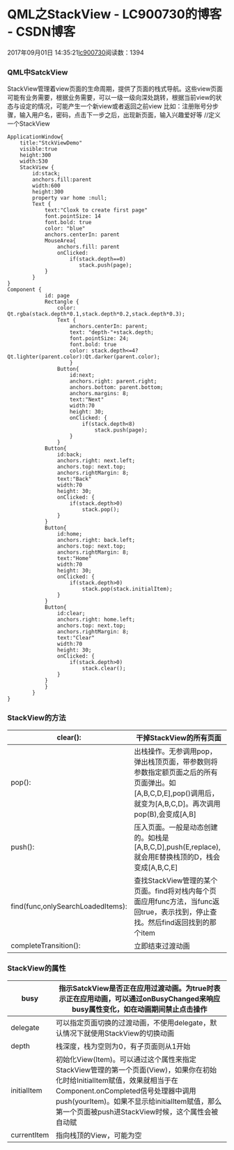 # QML之StackView - LC900730的博客 - CSDN博客
2017年09月01日 14:35:21[lc900730](https://me.csdn.net/LC900730)阅读数：1394
### QML中SatckView
StackView管理着view页面的生命周期，提供了页面的栈式导航。这些view页面可能有业务需要，根据业务需要，可以一级一级向深处跳转，根据当前view的状态与设定的情况，可能产生一个新view或者返回之前view
比如：注册账号分步骤，输入用户名，密码，点击下一步之后，出现新页面，输入兴趣爱好等
//定义一个StackView
```
ApplicationWindow{
    title:"StckViewDemo"
    visible:true
    height:300
    width:530
    StackView {
        id:stack;
        anchors.fill:parent
        width:600
        height:300
        property var home :null;
        Text {
            text:"Cloxk to create first page"
            font.pointSize: 14
            font.bold: true
            color: "blue"
            anchors.centerIn: parent
            MouseArea{
                anchors.fill: parent
                onClicked: 
                    if(stack.depth==0)
                       stack.push(page);
            }
        }
}
Component {
            id: page
            Rectangle {
                color: Qt.rgba(stack.depth*0.1,stack.depth*0.2,stack.depth*0.3);
                Text {
                    anchors.centerIn: parent;
                    text: "depth-"+stack.depth;
                    font.pointSize: 24;
                    font.bold: true
                    color: stack.depth<=4?Qt.lighter(parent.color):Qt.darker(parent.color);
                    }
                Button{
                    id:next;
                    anchors.right: parent.right;
                    anchors.bottom: parent.bottom;
                    anchors.margins: 8;
                    text:"Next"
                    width:70
                    height: 30;
                    onClicked: {
                        if(stack.depth<8)
                            stack.push(page);
                    }
                }
            Button{
                id:back;
                anchors.right: next.left;
                anchors.top: next.top;
                anchors.rightMargin: 8;
                text:"Back"
                width:70
                height: 30;
                onClicked: {
                    if(stack.depth>0)
                        stack.pop();
                }
            }
            Button{
                id:home;
                anchors.right: back.left;
                anchors.top: next.top;
                anchors.rightMargin: 8;
                text:"Home"
                width:70
                height: 30;
                onClicked: {
                    if(stack.depth>0)
                        stack.pop(stack.initialItem);
                }
            }
            Button{
                id:clear;
                anchors.right: home.left;
                anchors.top: next.top;
                anchors.rightMargin: 8;
                text:"Clear"
                width:70
                height: 30;
                onClicked: {
                    if(stack.depth>0)
                        stack.clear();
                }
            }
            }
        }
}
```
### StackView的方法
|clear():|干掉StackView的所有页面|
|----|----|
|pop():|出栈操作。无参调用pop，弹出栈顶页面，带参数则将参数指定额页面之后的所有页面弹出。如[A,B,C,D,E],pop()调用后，就变为[A,B,C,D]。再次调用pop(B),会变成[A,B]|
|push():|压入页面。一般是动态创建的。如栈是[A,B,C,D],push(E,replace),就会用E替换栈顶的D，栈会变成[A,B,C,E]|
|find(func,onlySearchLoadedItems):|查找StackView管理的某个页面。find将对栈内每个页面应用func方法，当func返回true，表示找到，停止查找。然后find返回找到的那个item|
|completeTransition():|立即结束过渡动画|
### StackView的属性
|busy|指示SatckView是否正在应用过渡动画。为true时表示正在应用动画，可以通过onBusyChanged来响应busy属性变化，如在动画期间禁止点击操作|
|----|----|
|delegate|可以指定页面切换的过渡动画，不使用delegate，默认情况下就使用StackView的切换动画|
|depth|栈深度，栈为空则为0，有子页面则从1开始|
|initialItem|初始化View(Item)。可以通过这个属性来指定StackView管理的第一个页面(View)，如果你在初始化时给InitialItem赋值，效果就相当于在Component.onCompleted信号处理器中调用push(yourItem)。如果不显示给initialItem赋值，那么第一个页面被push进StackView时候，这个属性会被自动赋|
|currentItem|指向栈顶的View，可能为空|
